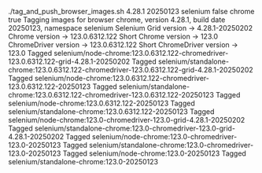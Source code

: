 ./tag_and_push_browser_images.sh 4.28.1 20250123 selenium false chrome true
Tagging images for browser chrome, version 4.28.1, build date 20250123, namespace selenium
Selenium Grid version -> 4.28.1-20250202
Chrome version -> 123.0.6312.122
Short Chrome version -> 123.0
ChromeDriver version -> 123.0.6312.122
Short ChromeDriver version -> 123.0
Tagged selenium/node-chrome:123.0.6312.122-chromedriver-123.0.6312.122-grid-4.28.1-20250202
Tagged selenium/standalone-chrome:123.0.6312.122-chromedriver-123.0.6312.122-grid-4.28.1-20250202
Tagged selenium/node-chrome:123.0.6312.122-chromedriver-123.0.6312.122-20250123
Tagged selenium/standalone-chrome:123.0.6312.122-chromedriver-123.0.6312.122-20250123
Tagged selenium/node-chrome:123.0.6312.122-20250123
Tagged selenium/standalone-chrome:123.0.6312.122-20250123
Tagged selenium/node-chrome:123.0-chromedriver-123.0-grid-4.28.1-20250202
Tagged selenium/standalone-chrome:123.0-chromedriver-123.0-grid-4.28.1-20250202
Tagged selenium/node-chrome:123.0-chromedriver-123.0-20250123
Tagged selenium/standalone-chrome:123.0-chromedriver-123.0-20250123
Tagged selenium/node-chrome:123.0-20250123
Tagged selenium/standalone-chrome:123.0-20250123
